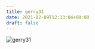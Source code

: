 ```yaml
---
title: gerry31
date: 2021-02-09T12:13:04+00:00
draft: false
---
```


![gerry31](/images/2004%20Katja.jpg)

